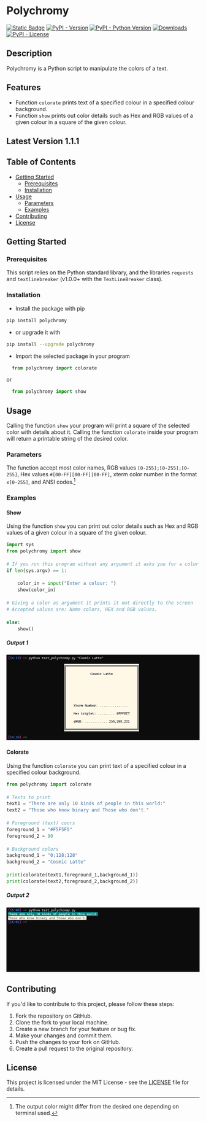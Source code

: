 # Polychromy

[![Static Badge](https://img.shields.io/badge/polychromy-py-blue%3Fstyle%3Dflat%26logo%3Dpython%26logoWidth%3D20.svg?logo=python&color=blue)](https://github.com/scalvaruso/polychromy/)
[![PyPI - Version](https://img.shields.io/pypi/v/polychromy?logo=pypi&logoColor=white&color=blue)](https://pypi.org/project/polychromy/)
[![PyPI - Python Version](https://img.shields.io/pypi/pyversions/polychromy?logo=python)](https://pypi.org/project/polychromy/)
[![Downloads](https://static.pepy.tech/badge/polychromy)](https://pepy.tech/project/polychromy)
[![PyPI - License](https://img.shields.io/pypi/l/polychromy?color=blue)](https://github.com/scalvaruso/polychromy/blob/main/LICENSE.md)

<!---
[![PyPI - status](https://img.shields.io/pypi/status/:polychromy)](https://pypi.org/project/polychromy/)
[![Documentation Status](https://readthedocs.org/projects/polychromy/badge/?version=latest)](https://polychromy.readthedocs.io/en/latest/?badge=latest)
-->

## Description

Polychromy is a Python script to manipulate the colors of a text.

## Features

- Function ```colorate``` prints text of a specified colour in a specified colour background.
- Function ```show``` prints out color details such as Hex and RGB values of a given colour in a square of the given colour.

## Latest Version 1.1.1

## Table of Contents

- [Getting Started](#getting-started)
  - [Prerequisites](#prerequisites)
  - [Installation](#installation)
- [Usage](#usage)
  - [Parameters](#parameters)
  - [Examples](#examples)
- [Contributing](#contributing)
- [License](#license)

## Getting Started

### Prerequisites

This script relies on the Python standard library, and the libraries ```requests``` and ```textlinebreaker``` (v1.0.0+ with the `TextLineBreaker` class).

### Installation

- Install the package with pip

```bash
pip install polychromy
```

- or upgrade it with

```bash
pip install --upgrade polychromy
```

- Import the selected package in your program

```Python
  from polychromy import colorate
```

or

```Python
  from polychromy import show
```

## Usage

Calling the function `show` your program will print a square of the selected color with details about it.
Calling the function `colorate` inside your program will return a printable string of the desired color.

### Parameters

The function accept most color names, RGB values `[0-255];[0-255];[0-255]`, Hex values `#[00-FF][00-FF][00-FF]`, xterm color number in the format `x[0-255]`, and ANSI codes.[^Note]

[^Note]: The output color might differ from the desired one depending on terminal used.

### Examples

<!--- Example 01 --->

#### Show

Using the function `show` you can print out color details such as Hex and RGB values of a given colour in a square of the given colour.

```Python
import sys
from polychromy import show

# If you run this program without any argument it asks you for a color and prints it out to the screen.
if len(sys.argv) == 1:

    color_in = input("Enter a colour: ")
    show(color_in)

# Giving a color as argument it prints it out directly to the screen
# Accepted values are: Name colors, HEX and RGB values.

else:
    show()
```

##### Output 1

![example01](https://raw.githubusercontent.com/scalvaruso/polychromy/main/images/example01.png)

<!--- Example 02 --->

#### Colorate

Using the function `colorate` you can print text of a specified colour in a specified colour background.

```Python
from polychromy import colorate

# Texts to print
text1 = "There are only 10 kinds of people in this world:"
text2 = "Those who know binary and Those who don't."

# Foreground (text) coors
foreground_1 = "#F5F5F5"
foreground_2 = 90

# Background colors
background_1 = "0;128;128"
background_2 = "Cosmic Latte"

print(colorate(text1,foreground_1,background_1))
print(colorate(text2,foreground_2,background_2))
```

##### Output 2

![example02](https://raw.githubusercontent.com/scalvaruso/polychromy/main/images/example02.png)

## Contributing

If you'd like to contribute to this project, please follow these steps:

1. Fork the repository on GitHub.
2. Clone the fork to your local machine.
3. Create a new branch for your feature or bug fix.
4. Make your changes and commit them.
5. Push the changes to your fork on GitHub.
6. Create a pull request to the original repository.

## License

This project is licensed under the MIT License - see the [LICENSE](https://github.com/scalvaruso/polychromy/blob/main/LICENSE.md) file for details.
